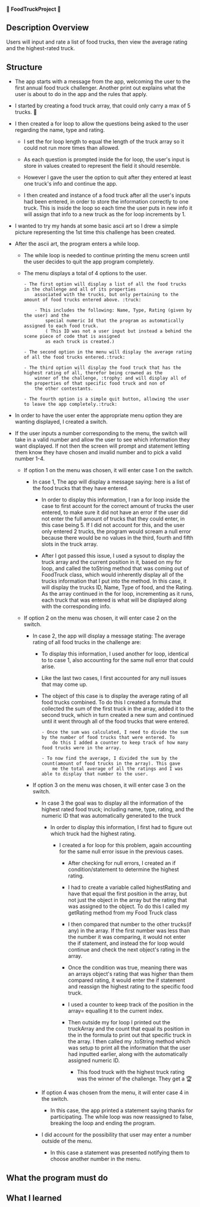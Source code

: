 ####                         :truck:              **FoodTruckProject**                 :truck:                              ####


##                                              **Description Overview**                                                      ##


Users will input and rate a list of food trucks, then view the average rating and the highest-rated truck.


##                                                    **Structure**                                                           ##  

- The app starts with a message from the app, welcoming the user to the first annual food truck challenger. Another print
    out explains what the user is about to do in the app and the rules that apply.


- I started by creating a food truck array, that could only carry a max of 5 trucks. :truck:

- I then created a for loop to allow the questions being asked to the user regarding the name, type and rating.

  - I set the for loop length to equal the length of the truck array so it could not run more times than allowed.

  - As each question is prompted inside the for loop, the user's input is store in values created to represent the field
      it should resemble.

  - However I gave the user the option to quit after they entered at least one truck's info and continue the app.

  -  I then created and instance of a food truck after all the user's inputs had been entered, in order to store the
      information correctly to one truck. This is inside the loop so each time the user puts in new info it will assign
      that info to a new truck as the for loop increments by 1.


- I wanted to try my hands at some basic ascii art so I drew a simple picture representing the 1st time this challenge has
    been created.

- After the ascii art, the program enters a while loop.

  - The while loop is needed to continue printing the menu screen until the user decides to quit the app program
      completely.

  - The menu displays a total of 4 options to the user.

        - The first option will display a list of all the food trucks in the challenge and all of its properties
            associated with the trucks, but only pertaining to the amount of food trucks entered above. :truck:

            - This includes the following: Name, Type, Rating (given by the user) and the
                special numeric Id that the program as automatically assigned to each food truck.
                ( This ID was not a user input but instead a behind the scene piece of code that is assigned
                as each truck is created.)

        - The second option in the menu will display the average rating of all the food trucks entered.:truck:

        - The third option will display the food truck that has the highest rating of all, therefor being crowned as the
            winner of the challenge, :trophy: and will display all of the properties of that specific food truck and non of
            the other contestants.

        - The fourth option is a simple quit button, allowing the user to leave the app completely.:truck:

- In order to have the user enter the appropriate menu option they are wanting displayed, I created a switch.

- If the user inputs a number corresponding to the menu, the switch will take in a valid number and allow the user to
    see which information they want displayed. If not then the screen will prompt and statement letting them know
    they have chosen and invalid number and to pick  a valid number 1-4.

    - If option 1 on the menu was chosen, it will enter case 1 on the switch.

        - In case 1, The app will display a message saying: here is a list of the food trucks that they have entered.

          - In order to display this information, I ran a for loop inside the case to first account for the correct
              amount of trucks the user entered, to make sure it did not have an error if the user did not enter the full
              amount of trucks that they could enter, in this case being 5. If I did not account for this, and the user
              only entered 2 trucks, the program would scream a null error because there would be no values in the
              third, fourth and fifth slots in the truck array.

          - After I got passed this issue, I used a sysout to display the truck array and the current position in it,
              based on my for loop, and called the toString method that was coming out of FoodTruck class, which would
              inherently  display all of the trucks information that I put into the method. In this case, it will display
              the trucks ID, Name, Type of food, and the Rating. As the array continued in the for loop, incrementing
              as it runs, each truck that was entered is what will be displayed along with the corresponding info.

    - If option 2 on the menu was chosen, it will enter case 2 on the switch.

      - In case 2, the app will display a message stating: The average rating of all food trucks in the challenge are:

        - To display this information, I used another for loop, identical to to case 1, also accounting for the same
            null error that could arise.

        - Like the last two cases, I first accounted for any null issues that may come up.

        - The object of this case is to display the average rating of all food trucks combined. To do this I created a
            formula that collected the sum of the first truck in the array, added it to the second truck, which in
            turn created a new sum and continued until it went through all of the food trucks that were entered.

              - Once the sum was calculated, I need to divide the sum by the number of food trucks that were entered. To
                  do this I added a counter to keep track of how many food trucks were in the array.

              - To now find the average, I divided the sum by the count(amount of food trucks in the array). This gave
                  me the total average of all the ratings and I was able to display that number to the user.

      - If option 3 on the menu was chosen, it will enter case 3 on the switch.

        - In case 3 the goal was to display all the information of the highest rated food truck; including name, type,
            rating, and the numeric ID that was automatically generated to the truck

            - In order to display this information, I first had to figure out which truck had the highest rating.

              - I created a for loop for this problem, again accounting for the same null error issue in the
                  previous cases.

                  - After checking for null errors, I created an if condition/statement to determine the highest rating.

                  - I had to create a variable called highestRating and have that equal the first position in the array,
                      but not just the object in the array but the rating that was assigned to the object. To do this
                      I called my getRating method from my Food Truck class

                  - I then compared that number to the other trucks(if any) in the array. If the first number was less
                      than the number it was comparing, it would not enter the if statement, and instead the for loop
                      would continue and check the next object's rating in the array.
                  - Once the condition was true, meaning there was an arrays object's rating that was higher than them
                      compared rating, it would enter the if statement and reassign the highest rating to the specific
                      food truck.

                  - I used a counter to keep track of the position in the array= equalling it to the current index.

                  - Then outside my for loop I printed out the truckArray and the count that equal its position in the
                      in the formula to print out that specific truck in the array. I then called my .toString method
                      which was setup to print all the information that the user had inputted earlier, along with the
                      automatically assigned numeric ID.

                      - This food truck with the highest truck rating was the winner of the challenge.
                          They get a :trophy:


        - If option 4 was chosen from the menu, it will enter case 4 in the switch.

          - In this case, the app printed a statement saying thanks for participating.
              The while loop was now reassigned to false, breaking the loop and ending the program.


        - I did account for the possibility that user may enter a number outside of the menu.

          - In this case a statement was presented notifying them to choose another number in the menu.








































## What the program must do ##



## What I learned ##
